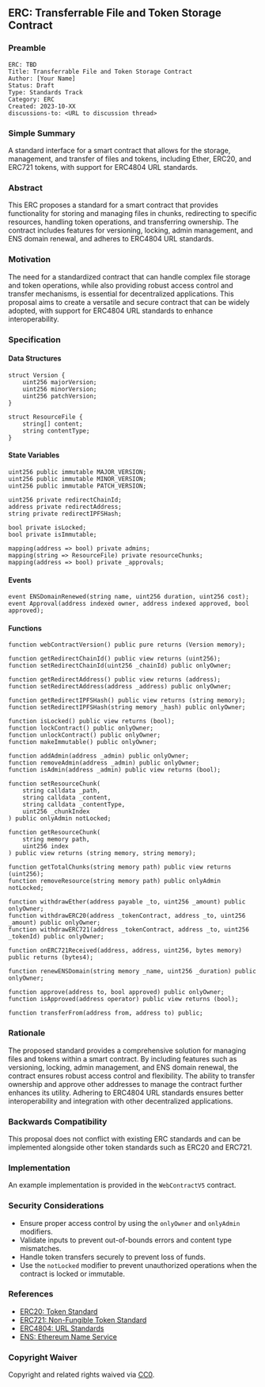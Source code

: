 ## ERC: Transferrable File and Token Storage Contract

### Preamble

```
ERC: TBD
Title: Transferrable File and Token Storage Contract
Author: [Your Name]
Status: Draft
Type: Standards Track
Category: ERC
Created: 2023-10-XX
discussions-to: <URL to discussion thread>
```

### Simple Summary

A standard interface for a smart contract that allows for the storage, management, and transfer of files and tokens, including Ether, ERC20, and ERC721 tokens, with support for ERC4804 URL standards.

### Abstract

This ERC proposes a standard for a smart contract that provides functionality for storing and managing files in chunks, redirecting to specific resources, handling token operations, and transferring ownership. The contract includes features for versioning, locking, admin management, and ENS domain renewal, and adheres to ERC4804 URL standards.

### Motivation

The need for a standardized contract that can handle complex file storage and token operations, while also providing robust access control and transfer mechanisms, is essential for decentralized applications. This proposal aims to create a versatile and secure contract that can be widely adopted, with support for ERC4804 URL standards to enhance interoperability.

### Specification

#### Data Structures

```solidity
struct Version {
    uint256 majorVersion;
    uint256 minorVersion;
    uint256 patchVersion;
}

struct ResourceFile {
    string[] content;
    string contentType;
}
```

#### State Variables

```solidity
uint256 public immutable MAJOR_VERSION;
uint256 public immutable MINOR_VERSION;
uint256 public immutable PATCH_VERSION;

uint256 private redirectChainId;
address private redirectAddress;
string private redirectIPFSHash;

bool private isLocked;
bool private isImmutable;

mapping(address => bool) private admins;
mapping(string => ResourceFile) private resourceChunks;
mapping(address => bool) private _approvals;
```

#### Events

```solidity
event ENSDomainRenewed(string name, uint256 duration, uint256 cost);
event Approval(address indexed owner, address indexed approved, bool approved);
```

#### Functions

```solidity
function webContractVersion() public pure returns (Version memory);

function getRedirectChainId() public view returns (uint256);
function setRedirectChainId(uint256 _chainId) public onlyOwner;

function getRedirectAddress() public view returns (address);
function setRedirectAddress(address _address) public onlyOwner;

function getRedirectIPFSHash() public view returns (string memory);
function setRedirectIPFSHash(string memory _hash) public onlyOwner;

function isLocked() public view returns (bool);
function lockContract() public onlyOwner;
function unlockContract() public onlyOwner;
function makeImmutable() public onlyOwner;

function addAdmin(address _admin) public onlyOwner;
function removeAdmin(address _admin) public onlyOwner;
function isAdmin(address _admin) public view returns (bool);

function setResourceChunk(
    string calldata _path,
    string calldata _content,
    string calldata _contentType,
    uint256 _chunkIndex
) public onlyAdmin notLocked;

function getResourceChunk(
    string memory path,
    uint256 index
) public view returns (string memory, string memory);

function getTotalChunks(string memory path) public view returns (uint256);
function removeResource(string memory path) public onlyAdmin notLocked;

function withdrawEther(address payable _to, uint256 _amount) public onlyOwner;
function withdrawERC20(address _tokenContract, address _to, uint256 _amount) public onlyOwner;
function withdrawERC721(address _tokenContract, address _to, uint256 _tokenId) public onlyOwner;

function onERC721Received(address, address, uint256, bytes memory) public returns (bytes4);

function renewENSDomain(string memory _name, uint256 _duration) public onlyOwner;

function approve(address to, bool approved) public onlyOwner;
function isApproved(address operator) public view returns (bool);

function transferFrom(address from, address to) public;
```

### Rationale

The proposed standard provides a comprehensive solution for managing files and tokens within a smart contract. By including features such as versioning, locking, admin management, and ENS domain renewal, the contract ensures robust access control and flexibility. The ability to transfer ownership and approve other addresses to manage the contract further enhances its utility. Adhering to ERC4804 URL standards ensures better interoperability and integration with other decentralized applications.

### Backwards Compatibility

This proposal does not conflict with existing ERC standards and can be implemented alongside other token standards such as ERC20 and ERC721.

### Implementation

An example implementation is provided in the `WebContractV5` contract.

### Security Considerations

- Ensure proper access control by using the `onlyOwner` and `onlyAdmin` modifiers.
- Validate inputs to prevent out-of-bounds errors and content type mismatches.
- Handle token transfers securely to prevent loss of funds.
- Use the `notLocked` modifier to prevent unauthorized operations when the contract is locked or immutable.

### References

- [ERC20: Token Standard](https://eips.ethereum.org/EIPS/eip-20)
- [ERC721: Non-Fungible Token Standard](https://eips.ethereum.org/EIPS/eip-721)
- [ERC4804: URL Standards](https://eips.ethereum.org/EIPS/eip-4804)
- [ENS: Ethereum Name Service](https://ens.domains/)

### Copyright Waiver

Copyright and related rights waived via [CC0](https://creativecommons.org/publicdomain/zero/1.0/).

